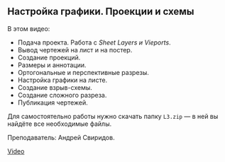 ## Настройка графики. Проекции и схемы

В этом видео:

- Подача проекта. Работа с _Sheet Layers и Vieports_.
- Вывод чертежей на лист и на постер.
- Создание проекций.
- Размеры и аннотации.
- Ортогональные и перспективные разрезы.
- Настройка графики на листе.
- Создание взрыв-схемы.
- Создание сложного разреза.
- Публикация чертежей.

Для самостоятельно работы нужно скачать папку `L3.zip` — в ней вы найдёте все необходимые файлы.  

Преподаватель: Андрей Свиридов.

[Video](https://player.softculture.cc/embed/online/VWX/VWX_14.14.07_L6-1_Schemes)

